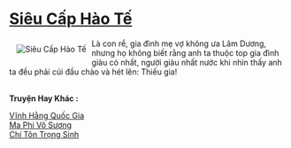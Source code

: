 <a href="https://truyenwiki.net/sieu-cap-hao-te.36361/" title="Siêu Cấp Hào Tế"><h1>Siêu Cấp Hào Tế</h1></a><div style="display:table"><img align="right" style="float: left; padding: 10px;" src="https://truyenwiki.net/a/img/str/src/36361.jpg" alt="Siêu Cấp Hào Tế">Là con rể, gia đình mẹ vợ không ưa Lâm Dương, nhưng họ không biết rằng anh ta thuộc top gia đình giàu có nhất, người giàu nhất nước khi nhìn thấy anh ta đều phải cúi đầu chào và hét lên: Thiếu gia!</div><p><br><b>Truyện Hay Khác :</b></p><a href="https://github.com/nownovels/wikidich/tree/master/truyenhay/35912" alt="Vĩnh Hằng Quốc Gia">Vĩnh Hằng Quốc Gia</a><br/><a href="https://github.com/nownovels/wikidich/tree/master/truyenhay/35642" alt="Ma Phi Vô Sương">Ma Phi Vô Sương</a><br/><a href="https://github.com/nownovels/wikidich/tree/master/truyenhay/36686" alt="Chí Tôn Trọng Sinh">Chí Tôn Trọng Sinh</a><br/>